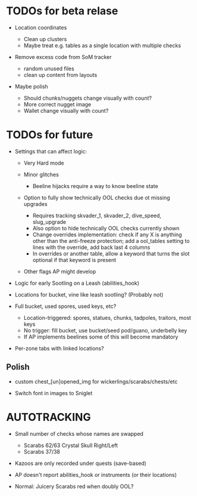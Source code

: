 # TODOs for beta relase

* Location coordinates
  * Clean up clusters
  * Maybe treat e.g. tables as a single location with multiple checks

* Remove excess code from SoM tracker
  * random unused files
  * clean up content from layouts

* Maybe polish
  * Should chunks/nuggets change visually with count?
  * More correct nugget image
  * Wallet change visually with count?

# TODOs for future

* Settings that can affect logic:

  * Very Hard mode

  * Minor glitches
    * Beeline hijacks require a way to know beeline state

  * Option to fully show technically OOL checks due ot missing upgrades
    * Requires tracking skvader_1, skvader_2, dive_speed, slug_upgrade
    * Also option to hide technically OOL checks currently shown
    * Change overrides implementation: check if any X is anything other than the anti-freeze protection; add a ool_tables setting to lines with the override, add back last 4 columns
    * In overrides or another table, allow a keyword that turns the slot optional if that keyword is present

  * Other flags AP might develop

* Logic for early Sootling on a Leash (abilities_hook) 

* Locations for bucket, vine like leash sootling? (Probably not)

* Full bucket, used spores, used keys, etc?
  * Location-triggered: spores, statues, chunks, tadpoles, traitors, most keys
  * No trigger: fill bucket, use bucket/seed pod/guano, underbelly key
  * If AP implements beelines some of this will become mandatory

* Per-zone tabs with linked locations?

## Polish

* custom chest_[un]opened_img for wickerlings/scarabs/chests/etc

* Switch font in images to Sniglet

# AUTOTRACKING

* Small number of checks whose names are swapped
  * Scarabs 62/63 Crystal Skull Right/Left
  * Scarabs 37/38

* Kazoos are only recorded under quests (save-based)

* AP doesn't report abilities_hook or instruments (or their locations)

* Normal: Juicery Scarabs red when doubly OOL?
